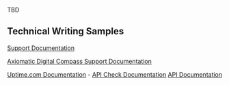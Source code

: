 TBD

## Technical Writing Samples

[Support Documentation](./)

[Axiomatic Digital Compass Support Documentation](https://tree-aftershave-f0f.notion.site/Axiomatic-Digital-Compass-Support-Document-8d540c8166304df8b2fc76112180ac73)

[Uptime.com Documentation](https://support.uptime.com/hc/en-us) - [API Check Documentation](https://support.uptime.com/hc/en-us/articles/360001311589-API-Check-Basics) [API Documentation](https://support.uptime.com/hc/en-us/articles/360009681280-Getting-Started-with-the-Uptime-com-REST-API)
